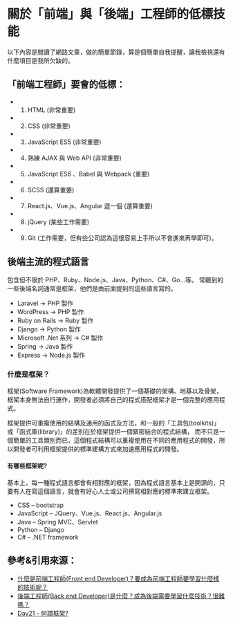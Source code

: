# 關於「前端」與「後端」工程師的低標技能

以下內容是閱讀了網路文章，做的簡單節錄，算是個簡單自我提醒，讓我檢視還有什麼項目是我所欠缺的。

## 「前端工程師」要會的低標：
 * 1. HTML (非常重要)
 * 2. CSS (非常重要)
 * 3. JavaScript ES5 (非常重要) 
 * 4. 熟練 AJAX 與 Web API (非常重要) 
 * 5. JavaScript ES6 、Babel 與 Webpack (重要)
 * 6. SCSS (還算重要)
 * 7. React.js、Vue.js、Angular 選一個 (還算重要)
 * 8. jQuery (某些工作需要)
 * 9. Git (工作需要，但有些公司認為這很容易上手所以不會進來再學即可)。

## 後端主流的程式語言
包含但不限於 PHP、Ruby、Node.js、Java、Python、C#、Go...等。 
常聽到的一些後端名詞通常是框架，他們是由前面提到的這些語言寫的。
* Laravel -> PHP 製作
* WordPress -> PHP 製作 
* Ruby on Rails -> Ruby 製作
* Django -> Python 製作
* Microsoft .Net 系列 -> C# 製作
* Spring -> Java 製作
* Express -> Node.js 製作

### 什麼是框架？
框架(Software Framework)為軟體開發提供了一個基礎的架構、地基以及骨架，框架本身無法自行運作，開發者必須將自己的程式搭配框架才是一個完整的應用程式。<br>

框架提供可重複使用的結構及通用的函式及方法，和一般的「工具包(toolkits)」或「函式庫(library)」的差別在於框架提供一個緊密結合的程式結構，
而不只是一個簡單的工具類別而已，這個程式結構可以重複使用在不同的應用程式的開發，所以開發者可利用框架提供的標準建構方式來加速應用程式的開發。<br>

#### 有哪些框架呢?
基本上，每一種程式語言都會有相對應的框架，因為程式語言基本上是開源的，只要有人在寫這個語言，就會有好心人士或公司撰寫相對應的標準來建立框架。

* CSS – bootstrap
* JavaScript – JQuery、Vue.js、React.js、Angular.js
* Java – Spring MVC、Servlet
* Python – Django
* C# – .NET framework

## 參考&引用來源：
* [什麼是前端工程師(Front end Developer)？要成為前端工程師要學習什麼樣的技術呢？](https://progressbar.tw/posts/295)
* [後端工程師(Back end Developer)是什麼？成為後端需要學習什麼技術？很難嗎？](https://progressbar.tw/posts/305)
* [Day21 - 何謂框架?](https://ithelp.ithome.com.tw/articles/10248882)
